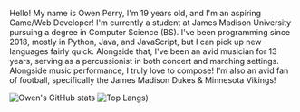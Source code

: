 Hello! My name is Owen Perry, I'm 19 years old, and I'm an aspiring Game/Web Developer! I'm currently a student at James Madison University pursuing a degree in Computer Science (BS). I've been programming since 2018, mostly in Python, Java, and JavaScript, but I can pick up new languages fairly quick. Alongside that, I've been an avid musician for 13 years, serving as a percussionist in both concert and marching settings. Alongside music performance, I truly love to compose! I'm also an avid fan of football, specifically the James Madison Dukes & Minnesota Vikings!

![Owen's GitHub stats](https://github-readme-stats.vercel.app/api?username=frN0va&theme=aura&show_icons=true) 
![Top Langs](https://github-readme-stats.vercel.app/api/top-langs/?username=frN0va&size_weight=0.5&count_weight=0.5&layout=compact&theme=aura&show_icons=true))
